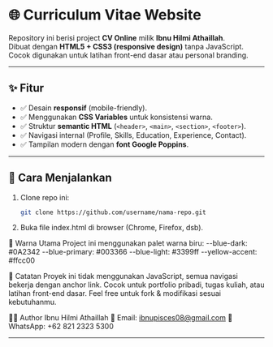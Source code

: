 # 🌐 Curriculum Vitae Website

Repository ini berisi project **CV Online** milik **Ibnu Hilmi Athaillah**.  
Dibuat dengan **HTML5 + CSS3 (responsive design)** tanpa JavaScript.  
Cocok digunakan untuk latihan front-end dasar atau personal branding.

---

## ✨ Fitur
- ✅ Desain **responsif** (mobile-friendly).
- ✅ Menggunakan **CSS Variables** untuk konsistensi warna.
- ✅ Struktur **semantic HTML** (`<header>`, `<main>`, `<section>`, `<footer>`).
- ✅ Navigasi internal (Profile, Skills, Education, Experience, Contact).
- ✅ Tampilan modern dengan **font Google Poppins**.

---

## 🚀 Cara Menjalankan
1. Clone repo ini:
   ```bash
   git clone https://github.com/username/nama-repo.git
2. Buka file index.html di browser (Chrome, Firefox, dsb).

🎨 Warna Utama
Project ini menggunakan palet warna biru:
--blue-dark: #0A2342
--blue-primary: #003366
--blue-light: #3399ff
--yellow-accent: #ffcc00

📌 Catatan
Proyek ini tidak menggunakan JavaScript, semua navigasi bekerja dengan anchor link.
Cocok untuk portfolio pribadi, tugas kuliah, atau latihan front-end dasar.
Feel free untuk fork & modifikasi sesuai kebutuhanmu.

👨‍💻 Author
Ibnu Hilmi Athaillah
📧 Email: ibnupisces08@gmail.com
📱 WhatsApp: +62 821 2323 5300

---
